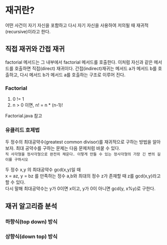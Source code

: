 # 재귀란?
어떤 사건이 자기 자신을 포함하고 다시 자기 자신을 사용하여 저의될 때 재귀적(recursive)이라고 한다.
## 직접 재귀와 간접 재귀
factorial 메서드는 그 내부에서 factorial 메서드를 호출한다. 이처럼 자신과 같은 메서드를 호출하면 직접(direct) 재귀이다.
간접(indirect)재귀는 메서드 a가 메서드 b를 호출하고, 다시 메서드 b가 메서드 a를 호출하는 구조로 이루어 진다.

### Factorial
1. 0 != 1
2. n > 0 이면, n! = n * (n-1)!

Factorial.java 참고

### 유클리드 호제법
두 정수의 최대공약수(greatest common divisor)를 재귀적으로 구하는 방법을 알아보자.
최대 공약수를 구하는 문제는 다음 문제처럼 바꿀 수 있다.<br>
`직 사각형을 정사각형으로 완전히 채운다. 이렇게 만들 수 있는 정사각형의 가장 긴 변의 길이를 구하시오`

두 정수 x,y 의 최대공약수 gcd(x,y)일 때<br>
x = az, y = bz 를 만족하는 정수 a,b와 최대의 정수 z가 존재할 때 z를 gcd(x,y)라고 할 수 있다.<br>
다시 말해 최대공약수는 y가 0이면 x이고, y가 0이 아니면 gcd(y, x%y)로 구한다.

## 재귀 알고리즘 분석
### 하향식(top down) 방식

### 상향식(down top) 방식


